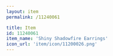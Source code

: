 ```yaml
---
layout: item
permalink: /11240061

title: Item
id: 11240061
item_name: 'Shiny Shadowfire Earrings'
icon_url: 'item/icon/11200026.png'
---
```

